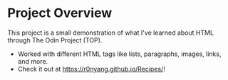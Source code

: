 # Project Overview

This project is a small demonstration of what I've learned about HTML through The Odin Project (TOP).

- Worked with different HTML tags like lists, paragraphs, images, links, and more.
- Check it out at https://r0nyang.github.io/Recipes/!
